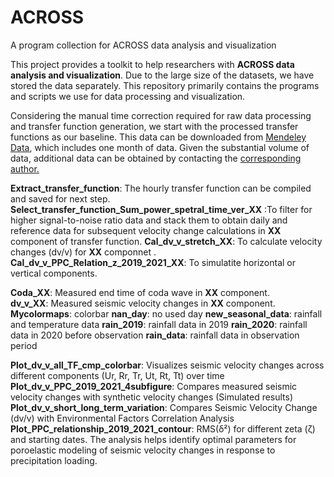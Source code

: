 # ACROSS
A program collection for ACROSS data analysis and visualization

This project provides a toolkit to help researchers with **ACROSS data analysis and visualization**. Due to the large size of the datasets, we have stored the data separately. This repository primarily contains the programs and scripts we use for data processing and visualization.

Considering the manual time correction required for raw data processing and transfer function generation, we start with the processed transfer functions as our baseline. This data can be downloaded from [Mendeley Data](https://data.mendeley.com/preview/p7nw36tbbf?a=67361f27-f595-4482-a322-f00a0f994cab), which includes one month of data. Given the substantial volume of data, additional data can be obtained by contacting the <ins>corresponding author<ins>.

**Extract_transfer_function**: The hourly transfer function can be compiled and saved for next step.
**Select_transfer_function_Sum_power_spetral_time_ver_XX** :To filter for higher signal-to-noise ratio data and stack them to obtain daily and reference data for subsequent velocity change calculations in **XX** component of transfer function.
**Cal_dv_v_stretch_XX**: To calculate velocity changes (dv/v) for **XX** componnet .
**Cal_dv_v_PPC_Relation_z_2019_2021_XX**: To simulatite horizontal or vertical components.

**Coda_XX**: Measured end time of coda wave in **XX** component.\
**dv_v_XX**: Measured seismic velocity changes in **XX** component.\
**Mycolormaps**: colorbar
**nan_day**: no used day
**new_seasonal_data**: rainfall and temperature data
**rain_2019**: rainfall data in 2019
**rain_2020**: rainfall data in 2020 before observation 
**rain_data**: rainfall data in observation period

**Plot_dv_v_all_TF_cmp_colorbar**: Visualizes seismic velocity changes across different components (Ur, Rr, Tr, Ut, Rt, Tt) over time
**Plot_dv_v_PPC_2019_2021_4subfigure**: Compares measured seismic velocity changes with synthetic velocity changes (Simulated results)
**Plot_dv_v_short_long_term_variation**: Compares Seismic Velocity Change (dv/v) with Environmental Factors Correlation Analysis
**Plot_PPC_relationship_2019_2021_contour**: RMS(δ²) for different zeta (ζ) and starting dates. The analysis helps identify optimal parameters for poroelastic modeling of seismic velocity changes in response to precipitation loading.
